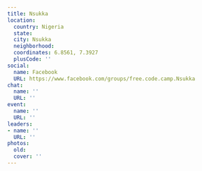 ```yaml
---
title: Nsukka
location:
  country: Nigeria
  state: 
  city: Nsukka
  neighborhood: 
  coordinates: 6.8561, 7.3927
  plusCode: ''
social:
  name: Facebook
  URL: https://www.facebook.com/groups/free.code.camp.Nsukka
chat:
  name: ''
  URL: ''
event:
  name: ''
  URL: ''
leaders:
- name: ''
  URL: ''
photos:
  old: 
  cover: ''
---
```

